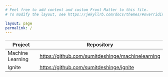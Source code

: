 ```yaml
---
# Feel free to add content and custom Front Matter to this file.
# To modify the layout, see https://jekyllrb.com/docs/themes/#overriding-theme-defaults

layout: page
permalink: /
---
```


| Project | Repository |
| ------ | ------ |
| Machine Learning | https://github.com/sumitdeshinge/machinelearning |
| Ignite | https://github.com/sumitdeshinge/ignite |

<!---  **[Linkedin](https://www.linkedin.com/in/sumit-deshinge-b9855a35/)** --->
